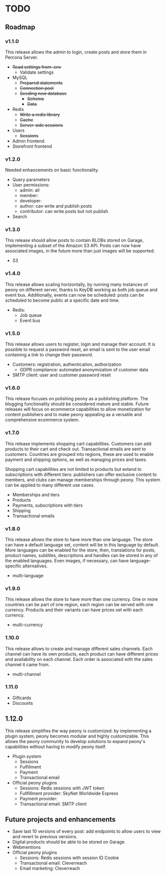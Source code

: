 # TODO

## Roadmap

### v1.1.0

This release allows the admin to login, create posts and store them in Percona Server.

- ~~Read settings from .env~~
  - Validate settings <!-- Always panic right away on startup, never on runtime -->
- MySQL
  - ~~Prepared statements~~
  <!-- 
  https://github.com/vlang/v/issues/17957
  https://github.com/vlang/v/issues/18059
  -->
  - ~~Connection pool~~ <!-- https://github.com/vlang/v/pull/18010 -->
  - ~~Seeding new database~~
    - ~~Schema~~
    - ~~Data~~ <!-- countries, currencies, locale, default store, default user -->
- Redis
  - ~~Write a redis library~~ <!-- https://github.com/Coachonko/redis -->
  - ~~Cache~~ <!-- https://github.com/Coachonko/cache -->
  - ~~Server-side sessions~~ <!-- https://github.com/Coachonko/sessions -->
- Users
  - ~~Sessions~~
- Admin frontend <!-- https://github.com/Coachonko/peony_admin -->
- Storefront frontend <!-- Open source coachonko.com frontend -->

### v1.2.0

Needed enhancements on basic functionality.

- Query parameters
- User permissions:
  - admin: all
  - member:
  - developer:
  - author: can write and publish posts
  - contributor: can write posts but not publish
- Search

### v1.3.0

This release should allow posts to contain BLOBs stored on Garage, implementing a subset of the Amazon 
S3 API. Posts can now have associated images, in the future more than just images will be supported.

- S3

### v1.4.0

This release allows scaling horizontally, by running many instances of peony on different server, thanks 
to KeyDB working as both job queue and event bus. Additionally, events can now be scheduled: posts can 
be scheduled to become public at a specific date and time.

- Redis:
  - Job queue
  - Event bus

### v1.5.0

This release allows users to register, login and manage their account. It is possible to request a password 
reset, an email is sent to the user email containing a link to change their password.

- Customers: registration, authentication, authorization
  - GDPR compliance: automated anonymization of customer data
- SMTP client: user and customer password reset <!-- email are generated with vweb templates -->

### v1.6.0

This release focuses on polishing peony as a publishing platform. The blogging functionality should 
be considered mature and stable. Future releases will focus on ecommerce capabilities to allow monetization 
for content publishers and to make peony appealing as a versatile and comprehensive ecommerce system.

### v1.7.0

This release implements shopping cart capabilities. Customers can add products to their cart and check 
out. Transactional emails are sent to customers. Countries are grouped into regions, these are used 
to enable payment and shipping options, as well as managing prices and taxes. 

Shopping cart capabilities are not limited to products but extend to subscriptions with different tiers: 
publishers can offer exclusive content to members, and clubs can manage memberships through peony. This 
system can be applied to many different use cases.

- Memberships and tiers
- Products
- Payments, subscriptions with tiers <!-- TODO consider Stripe, PayPal, Mollie   -->
- Shipping <!-- SkyNet -->
- Transactional emails <!-- using the previously-implemented SMTP client -->

### v1.8.0

This release allows the store to have more than one language. The store can have a default language 
set, content will be in this language by default. More languages can be enabled for the store, then, 
translations for posts, product names, subtitles, descriptions and handles can be stored in any of the 
enabled languages. Even images, if necessary, can have language-specific alternatives.

- multi-language

### v1.9.0

This release allows the store to have more than one currency. One or more countries can be part of one 
region, each region can be served with one currency. Products and their variants can have prices set 
with each currency.

- multi-currency

### 1.10.0

This release allows to create and manage different sales channels. Each channel can have its own products, 
each product can have different prices and availability on each channel. Each order is associated with 
the sales channel it came from.

- multi-channel

### 1.11.0

- Giftcards
- Discounts

## 1.12.0

This release simplifies the way peony is customized: by implementing a plugin system, peony becomes 
modular and highly customizable. This allows the peony community to develop solutions to expand peony's 
capabilities without having to modify peony itself.

- Plugin system
  - Sessions
  - Fulfillment
  - Payment
  - Transactional email
- Official peony plugins <!-- Refactor -->
  - Sessions: Redis sessions with JWT token
  - Fullfillment provider: SkyNet Worldwide Express
  - Payment provider: <!-- TBD -->
  - Transactional email: SMTP client

## Future projects and enhancements

- Save last 10 versions of every post: add endpoints to allow users to view and revert to previous versions.
- Digital products should be able to be stored on Garage.
- Webmentions
- Official peony plugins
  - Sessions: Redis sessions with session ID Cookie
  - Transactional email: Cleverreach
  - Email marketing: Cleverreach
